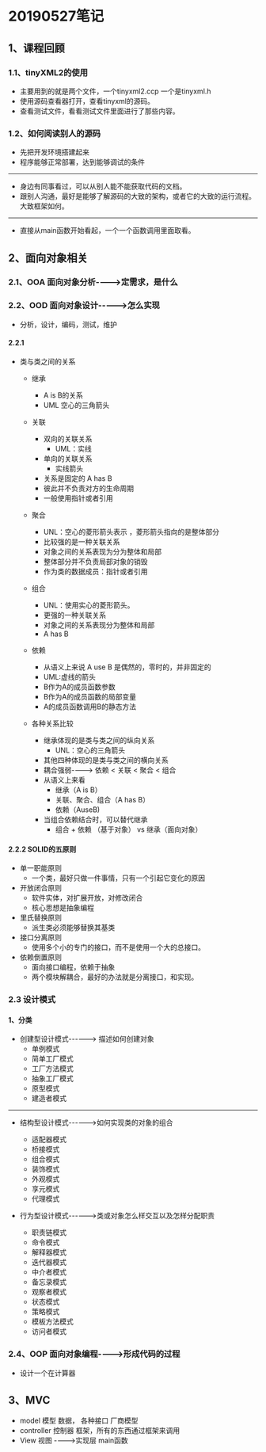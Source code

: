 # 20190527笔记
## 1、课程回顾
### 1.1、tinyXML2的使用
- 主要用到的就是两个文件，一个tinyxml2.ccp 一个是tinyxml.h 
- 使用源码查看器打开，查看tinyxml的源码。
- 查看测试文件，看看测试文件里面进行了那些内容。
### 1.2、如何阅读别人的源码
- 先把开发环境搭建起来
- 程序能够正常部署，达到能够调试的条件
-------
- 身边有同事看过，可以从别人能不能获取代码的文档。
- 跟别人沟通，最好是能够了解源码的大致的架构，或者它的大致的运行流程。大致框架如何。
-------
- 直接从main函数开始看起，一个一个函数调用里面取看。

## 2、面向对象相关
### 2.1、OOA 面向对象分析---->定需求，是什么
### 2.2、OOD 面向对象设计----->怎么实现
- 分析，设计，编码，测试，维护
#### 2.2.1
- 类与类之间的关系
  - 继承
    - A is B的关系
    - UML 空心的三角箭头

  - 关联
    - 双向的关联关系
      - UML：实线
    - 单向的关联关系
      - 实线箭头
    - 关系是固定的 A has B
    - 彼此并不负责对方的生命周期
    - 一般使用指针或者引用
  - 聚合
    - UNL：空心的菱形箭头表示 ，菱形箭头指向的是整体部分
    - 比较强的是一种关联关系
    - 对象之间的关系表现为分为整体和局部
    - 整体部分并不负责局部对象的销毁
    - 作为类的数据成员：指针或者引用
  - 组合
    - UNL：使用实心的菱形箭头。
    - 更强的一种关联关系
    - 对象之间的关系表现分为整体和局部
    - A has B
  - 依赖
    - 从语义上来说 A use B  是偶然的，零时的，并非固定的
    - UML:虚线的箭头
    - B作为A的成员函数参数
    - B作为A的成员函数的局部变量
    - A的成员函数调用B的静态方法
  - 各种关系比较
    - 继承体现的是类与类之间的纵向关系
      - UNL：空心的三角箭头
    - 其他四种体现的是类与类之间的横向关系
    - 耦合强弱----> 依赖  < 关联  < 聚合 <  组合
    - 从语义上来看
      - 继承（A is B）
      - 关联、聚合、组合（A has B）
      - 依赖（AuseB)
    - 当组合依赖结合时，可以替代继承
      - 组合 + 依赖 （基于对象）  vs  继承（面向对象）

#### 2.2.2 SOLID的五原则
- 单一职能原则
  - 一个类，最好只做一件事情，只有一个引起它变化的原因
- 开放闭合原则
  - 软件实体，对扩展开放，对修改闭合
  - 核心思想是抽象编程
- 里氏替换原则
  - 派生类必须能够替换其基类
- 接口分离原则
  - 使用多个小的专门的接口，而不是使用一个大的总接口。
- 依赖倒置原则
  - 面向接口编程，依赖于抽象
  - 两个模块解耦合，最好的办法就是分离接口，和实现。

### 2.3 设计模式
#### 1、分类
- 创建型设计模式------> 描述如何创建对象
  - 单例模式
  - 简单工厂模式
  - 工厂方法模式
  - 抽象工厂模式
  - 原型模式
  - 建造者模式
-------
- 结构型设计模式------>如何实现类的对象的组合
  - 适配器模式
  - 桥接模式
  - 组合模式
  - 装饰模式
  - 外观模式
  - 享元模式
  - 代理模式

- 行为型设计模式------>类或对象怎么样交互以及怎样分配职责
  - 职责链模式
  - 命令模式
  - 解释器模式
  - 迭代器模式
  - 中介者模式 
  - 备忘录模式
  - 观察者模式 
  - 状态模式
  - 策略模式
  - 模板方法模式
  - 访问者模式


### 2.4、OOP   面向对象编程---->形成代码的过程
- 设计一个在计算器



## 3、MVC
- model 模型     数据，  各种接口    厂商模型
- controller 控制器  框架，所有的东西通过框架来调用
- View 视图 ---->实现层  main函数

